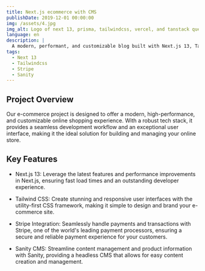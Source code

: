 ```yaml
---
title: Next.js ecommerce with CMS
publishDate: 2019-12-01 00:00:00
img: /assets/4.jpg
img_alt: Logo of next 13, prisma, tailwindcss, vercel, and tanstack query
language: en
description: |
  A modern, performant, and customizable blog built with Next.js 13, Tailwind CSS, Vercel, Prisma, and TanStack Query.
tags:
  - Next 13
  - Tailwindcss
  - Stripe
  - Sanity
---
```


## Project Overview

Our e-commerce project is designed to offer a modern, high-performance, and customizable online shopping experience. With a robust tech stack, it provides a seamless development workflow and an exceptional user interface, making it the ideal solution for building and managing your online store.

## Key Features

- Next.js 13: Leverage the latest features and performance improvements in Next.js, ensuring fast load times and an outstanding developer experience.

- Tailwind CSS: Create stunning and responsive user interfaces with the utility-first CSS framework, making it simple to design and brand your e-commerce site.

- Stripe Integration: Seamlessly handle payments and transactions with Stripe, one of the world's leading payment processors, ensuring a secure and reliable payment experience for your customers.

- Sanity CMS: Streamline content management and product information with Sanity, providing a headless CMS that allows for easy content creation and management.
